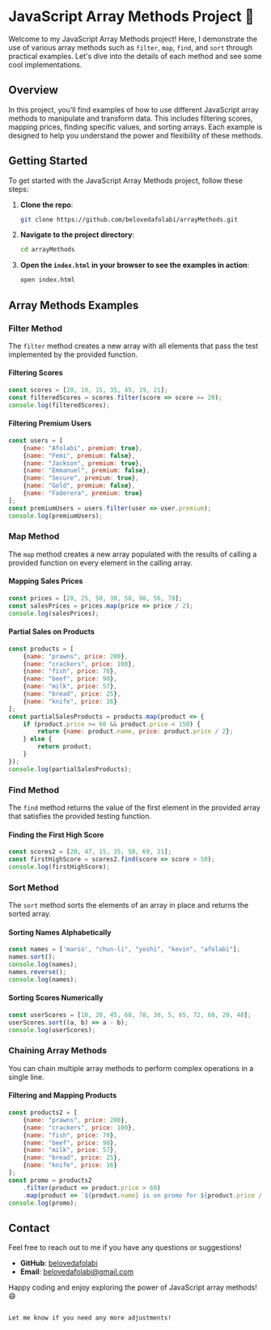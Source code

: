 # JavaScript Array Methods Project 🚀

Welcome to my JavaScript Array Methods project! Here, I demonstrate the use of various array methods such as `filter`, `map`, `find`, and `sort` through practical examples. Let's dive into the details of each method and see some cool implementations.

## Overview

In this project, you'll find examples of how to use different JavaScript array methods to manipulate and transform data. This includes filtering scores, mapping prices, finding specific values, and sorting arrays. Each example is designed to help you understand the power and flexibility of these methods.

## Getting Started

To get started with the JavaScript Array Methods project, follow these steps:

1. **Clone the repo**:
    ```sh
    git clone https://github.com/belovedafolabi/arrayMethods.git
    ```
2. **Navigate to the project directory**:
    ```sh
    cd arrayMethods
    ```
3. **Open the `index.html` in your browser to see the examples in action**:
    ```sh
    open index.html
    ```

## Array Methods Examples

### Filter Method

The `filter` method creates a new array with all elements that pass the test implemented by the provided function.

#### Filtering Scores
```javascript
const scores = [20, 10, 15, 35, 45, 19, 21];
const filteredScores = scores.filter(score => score >= 20);
console.log(filteredScores);
```

#### Filtering Premium Users
```javascript
const users = [
    {name: "Afolabi", premium: true},
    {name: "Femi", premium: false},
    {name: "Jackson", premium: true},
    {name: "Emmanuel", premium: false},
    {name: "Secure", premium: true},
    {name: "Gold", premium: false},
    {name: "Faderera", premium: true}
];
const premiumUsers = users.filter(user => user.premium);
console.log(premiumUsers);
```

### Map Method

The `map` method creates a new array populated with the results of calling a provided function on every element in the calling array.

#### Mapping Sales Prices
```javascript
const prices = [20, 25, 50, 30, 58, 98, 56, 78];
const salesPrices = prices.map(price => price / 2);
console.log(salesPrices);
```

#### Partial Sales on Products
```javascript
const products = [
    {name: "prawns", price: 200},
    {name: "crackers", price: 100},
    {name: "fish", price: 70},
    {name: "beef", price: 90},
    {name: "milk", price: 57},
    {name: "bread", price: 25},
    {name: "knife", price: 16}
];
const partialSalesProducts = products.map(product => {
    if (product.price >= 60 && product.price < 150) {
        return {name: product.name, price: product.price / 2};
    } else {
        return product;
    }
});
console.log(partialSalesProducts);
```

### Find Method

The `find` method returns the value of the first element in the provided array that satisfies the provided testing function.

#### Finding the First High Score
```javascript
const scores2 = [20, 47, 15, 35, 50, 69, 21];
const firstHighScore = scores2.find(score => score > 50);
console.log(firstHighScore);
```

### Sort Method

The `sort` method sorts the elements of an array in place and returns the sorted array.

#### Sorting Names Alphabetically
```javascript
const names = ['mario', "chun-li", "yoshi", "kevin", "afolabi"];
names.sort();
console.log(names);
names.reverse();
console.log(names);
```

#### Sorting Scores Numerically
```javascript
const userScores = [10, 20, 45, 68, 78, 30, 5, 65, 72, 68, 20, 48];
userScores.sort((a, b) => a - b);
console.log(userScores);
```

### Chaining Array Methods

You can chain multiple array methods to perform complex operations in a single line.

#### Filtering and Mapping Products
```javascript
const products2 = [
    {name: "prawns", price: 200},
    {name: "crackers", price: 100},
    {name: "fish", price: 70},
    {name: "beef", price: 90},
    {name: "milk", price: 57},
    {name: "bread", price: 25},
    {name: "knife", price: 16}
];
const promo = products2
    .filter(product => product.price > 60)
    .map(product => `${product.name} is on promo for ${product.price / 2}`);
console.log(promo);
```

## Contact

Feel free to reach out to me if you have any questions or suggestions!

- **GitHub**: [belovedafolabi](https://github.com/belovedafolabi)
- **Email**: [belovedafolabi@gmail.com](mailto:belovedafolabi@gmail.com)

Happy coding and enjoy exploring the power of JavaScript array methods! 😄
```

Let me know if you need any more adjustments!